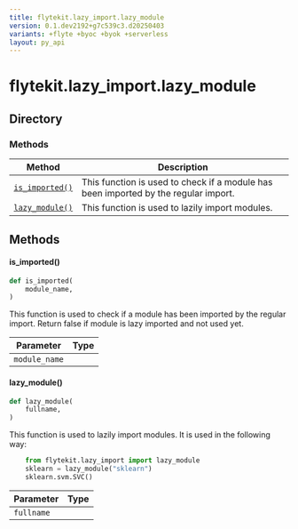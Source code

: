 ```yaml
---
title: flytekit.lazy_import.lazy_module
version: 0.1.dev2192+g7c539c3.d20250403
variants: +flyte +byoc +byok +serverless
layout: py_api
---
```


# flytekit.lazy_import.lazy_module

## Directory

### Methods

| Method | Description |
|-|-|
| [`is_imported()`](#is_imported) | This function is used to check if a module has been imported by the regular import. |
| [`lazy_module()`](#lazy_module) | This function is used to lazily import modules. |


## Methods

#### is_imported()

```python
def is_imported(
    module_name,
)
```
This function is used to check if a module has been imported by the regular import.
Return false if module is lazy imported and not used yet.


| Parameter | Type |
|-|-|
| `module_name` |  |

#### lazy_module()

```python
def lazy_module(
    fullname,
)
```
This function is used to lazily import modules.  It is used in the following way:
```python
    from flytekit.lazy_import import lazy_module
    sklearn = lazy_module("sklearn")
    sklearn.svm.SVC()
```


| Parameter | Type |
|-|-|
| `fullname` |  |

